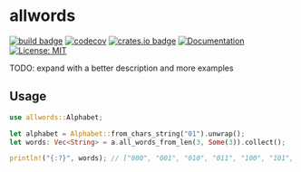 # allwords

[![build badge](https://github.com/lmammino/allwords/workflows/Rust/badge.svg)](https://github.com/lmammino/allwords/actions?query=workflow%3ARust)
[![codecov](https://codecov.io/gh/lmammino/allwords/branch/master/graph/badge.svg)](https://codecov.io/gh/lmammino/allwords)
[![crates.io badge](https://img.shields.io/crates/v/allwords.svg)](https://crates.io/crates/allwords)
[![Documentation](https://docs.rs/allwords/badge.svg)](https://docs.rs/allwords)
[![License: MIT](https://img.shields.io/crates/l/allwords.svg)](#license)

TODO: expand with a better description and more examples


## Usage

```rust
use allwords::Alphabet;

let alphabet = Alphabet::from_chars_string("01").unwrap();
let words: Vec<String> = a.all_words_from_len(3, Some(3)).collect();

println!("{:?}", words); // ["000", "001", "010", "011", "100", "101", "110", "111"]
```

